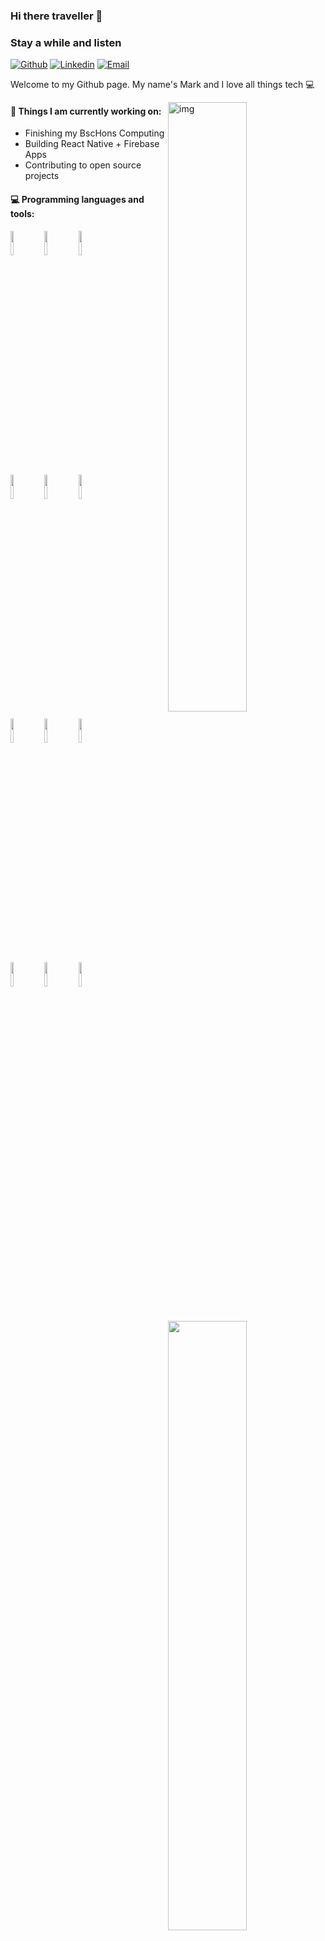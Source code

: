 ### Hi there traveller 👋 
### Stay a while and listen

[![Github](https://img.shields.io/badge/-Github-000?style=flat&logo=Github&logoColor=white)](https://github.com/nekosantk)
[![Linkedin](https://img.shields.io/badge/-LinkedIn-blue?style=flat&logo=Linkedin&logoColor=white)](https://www.linkedin.com/in/nekosantk/)
[![Email](https://img.shields.io/badge/-Gmail-c14438?style=flat&logo=Gmail&logoColor=white)](mailto:louw.mark@yahoo.com)

Welcome to my Github page. My name's Mark and I love all things tech 💻 

<img align="right" alt="img" src="https://user-images.githubusercontent.com/24228731/112367346-72b69d00-8ce2-11eb-8ecc-06d90452176f.jpg" width="50%" height="auto" />


#### 🌱 Things I am currently working on: 
- Finishing my BscHons Computing 
- Building React Native + Firebase Apps
- Contributing to open source projects

#### :computer: Programming languages and tools: 
<p>
	<img width="50%" align="right" src="https://github-readme-stats.vercel.app/api?username=nekosantk&show_icons=true&hide_border=true" />

<code><img width="10%" src="https://www.vectorlogo.zone/logos/dotnet/dotnet-ar21.svg"></code>
<code><img width="10%" src="https://www.vectorlogo.zone/logos/reactjs/reactjs-ar21.svg"></code>
<code><img width="10%" src="https://www.vectorlogo.zone/logos/mysql/mysql-ar21.svg"></code>
<br />
<code><img width="10%" src="https://www.vectorlogo.zone/logos/javascript/javascript-ar21.svg"></code>
<code><img width="10%" src="https://www.vectorlogo.zone/logos/nodejs/nodejs-ar21.svg"></code>
<code><img width="10%" src="https://www.vectorlogo.zone/logos/unity3d/unity3d-ar21.svg"></code>
<br />
<code><img width="10%" src="https://www.vectorlogo.zone/logos/sap/sap-ar21.svg"></code>
<code><img width="10%" src="https://www.vectorlogo.zone/logos/visualstudio_code/visualstudio_code-ar21.svg"></code>
<code><img width="10%" src="https://www.vectorlogo.zone/logos/github/github-ar21.svg"></code>
<br />
<code><img width="10%" src="https://www.vectorlogo.zone/logos/microsoft_azure/microsoft_azure-ar21.svg"></code>
<code><img width="10%" src="https://www.vectorlogo.zone/logos/ruby-lang/ruby-lang-ar21.svg"></code>
<code><img width="10%" src="https://www.vectorlogo.zone/logos/android/android-ar21.svg"></code>
</p>
